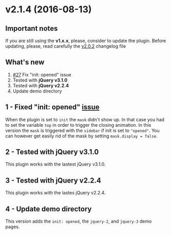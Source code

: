 # v2.1.4 (2016-08-13)

## Important notes
If you are still using the **v1.x.x**, please, consider to update the plugin.
Before updating, please, read carefully the [v2.0.2](https://github.com/simple-sidebar/simpler-sidebar/blob/master/doc/changelogs/v2.0.2.md) changelog file

## What's new
1. [#27](https://github.com/simple-sidebar/simpler-sidebar/issues/27) Fix "init: opened" issue
2. Tested with **jQuery v3.1.0**
3. Tested with **jQuery v2.2.4**
4. Update demo directory


## 1 - Fixed "init: opened" [issue](https://github.com/simple-sidebar/simpler-sidebar/issues/27)
When the plugin is set to `init` the `mask` didn't show up. In that case you had to set the variable `top` in order to trigger the closing animation.
In this version the `mask` is triggered with the `sidebar` if init is set to `"opened"`.
You can however get easily rid of the mask by setting `mask.display = false`.

## 2 - Tested with **jQuery v3.1.0**
This plugin works with the lastest jQuery v3.1.0.

## 3 - Tested with **jQuery v2.2.4**
This plugin works with the lastes jQuery v2.2.4.

## 4 - Update demo directory
This version adds the `init: opened`, the `jquery-2`, and `jquery-3` demo pages.
